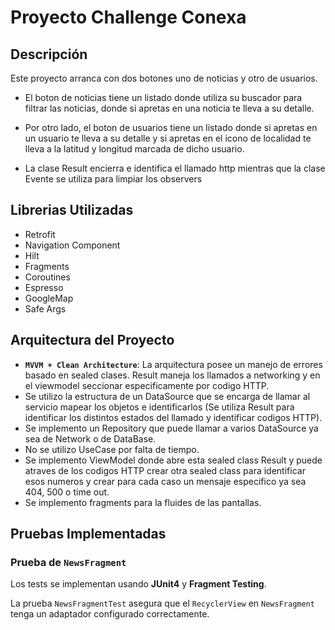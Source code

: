# Proyecto Challenge Conexa

## Descripción

Este proyecto arranca con dos botones uno de noticias y otro de usuarios.
- El boton de noticias tiene un listado donde utiliza su buscador para filtrar las noticias, donde si apretas en una noticia te lleva a su detalle.
- Por otro lado, el boton de usuarios tiene un listado donde si apretas en un usuario te lleva a su detalle y si apretas en el icono de localidad te lleva a la latitud y longitud marcada de dicho usuario.

- La clase Result encierra e identifica el llamado http mientras que la clase Evente se utiliza para limpiar los observers

## Librerias Utilizadas

- Retrofit
- Navigation Component
- Hilt
- Fragments
- Coroutines
- Espresso
- GoogleMap
- Safe Args


## Arquitectura del Proyecto

- **`MVVM + Clean Architecture`**: La arquitectura posee un manejo de errores basado en sealed clases. Result maneja los llamados a networking y en el viewmodel seccionar especificamente por codigo HTTP.
- Se utilizo la estructura de un DataSource que se encarga de llamar al servicio mapear los objetos e identificarlos (Se utiliza Result para identificar los distintos estados del llamado y identificar codigos HTTP).
- Se implemento un Repository que puede llamar a varios DataSource ya sea de Network o de DataBase.
- No se utilizo UseCase por falta de tiempo.
- Se implemento ViewModel donde abre esta sealed class Result y puede atraves de los codigos HTTP crear otra sealed class para identificar esos numeros y crear para cada caso un mensaje especifico ya sea 404, 500 o time out.
- Se implemento fragments para la fluides de las pantallas.

## Pruebas Implementadas

### Prueba de `NewsFragment`

Los tests se implementan usando **JUnit4** y **Fragment Testing**.

La prueba `NewsFragmentTest` asegura que el `RecyclerView` en `NewsFragment` tenga un adaptador configurado correctamente.